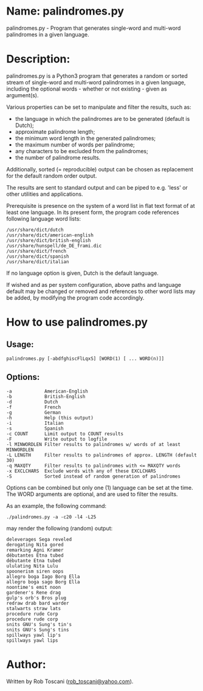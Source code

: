 # Name: palindromes.py
palindromes.py - Program that generates single-word and multi-word palindromes
in a given language.

# Description:
palindromes.py is a Python3 program that generates a random or sorted stream of single-word 
and multi-word palindromes in a given language,
including the optional words - whether or not existing - given as argument(s).

Various properties can be set to manipulate and filter the results, such as:
- the language in which the palindromes are to be generated (default is Dutch);
- approximate palindrome length;
- the minimum word length in the generated palindromes;
- the maximum number of words per palindrome;
- any characters to be excluded from the palindromes;
- the number of palindrome results.

Additionally, sorted (= reproducible) output can be chosen as replacement for the default random 
order output.

The results are sent to standard output and can be piped to e.g. 'less' or other utilities and applications.

Prerequisite is presence on the system of a word list in flat text format
of at least one language.
In its present form, the program code references following language word lists: 

	/usr/share/dict/dutch
	/usr/share/dict/american-english
	/usr/share/dict/british-english
	/usr/share/hunspell/de_DE_frami.dic
	/usr/share/dict/french
	/usr/share/dict/spanish
	/usr/share/dict/italian

If no language option is given, Dutch is the default language.

If wished and as per system configuration,
above paths and language default may be changed or removed
and references to other word lists may be added,
by modifying the program code accordingly.

# How to use palindromes.py

## Usage:

	palindromes.py [-abdfghiscFlLqxS] [WORD(1) [ ... WORD(n)]]

## Options:
	-a            American-English
	-b            British-English
	-d            Dutch
	-f            French
	-g            German
	-h            Help (this output)
	-i            Italian
	-s            Spanish
	-c COUNT      Limit output to COUNT results
	-F            Write output to logfile
	-l MINWORDLEN Filter results to palindromes w/ words of at least MINWORDLEN
	-L LENGTH     Filter results to palindromes of approx. LENGTH (default 30)
	-q MAXQTY     Filter results to palindromes with <= MAXQTY words
	-x EXCLCHARS  Exclude words with any of these EXCLCHARS
	-S            Sorted instead of random generation of palindromes

Options can be combined but only one (1) language can be set at the time.
The WORD arguments are optional, and are used to filter the results.

As an example, the following command:

	./palindromes.py -a -c20 -l4 -L25

may render the following (random) output:

	deleverages Sega reveled
	derogating Nita gored
	remarking Agni Kramer
	débutantes Etna tubed
	débutante Etna tubed
	ululating Nita Lulu
	spoonerism siren oops
	allegro boga Iago Borg Ella
	allegro boga sago Borg Ella
	noontime's emit noon
	gardener's Rene drag
	gulp's orb's Bros plug
	redraw drab bard warder
	stalwarts straw lats
	procedure rude Corp
	procedure rude corp
	snits GNU's Sung's tin's
	snits GNU's Sung's tins
	spillways yawl lip's
	spillways yawl lips


# Author:
Written by Rob Toscani (rob_toscani@yahoo.com).
